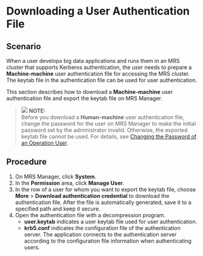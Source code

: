 # Downloading a User Authentication File<a name="EN-US_TOPIC_0125375983"></a>

## Scenario<a name="sa5702491ae2d4fbda8ab1d5158a4a85e"></a>

When a user develops big data applications and runs them in an MRS cluster that supports Kerberos authentication, the user needs to prepare a  **Machine-machine**  user authentication file for accessing the MRS cluster. The keytab file in the authentication file can be used for user authentication.

This section describes how to download a  **Machine-machine**  user authentication file and export the keytab file on MRS Manager.

>![](/images/icon-note.gif) **NOTE:**   
>Before you download a  **Human-machine** user authentication file, change the password for the user on MRS Manager to make the initial password set by the administrator invalid. Otherwise, the exported keytab file cannot be used. For details, see [Changing the Password of an Operation User](changing-the-password-of-an-operation-user.md).  

## Procedure<a name="s8e230768fd9d469fb2fc5ee7b4a82697"></a>

1.  On MRS Manager, click  **System**.
2.  In the  **Permission** area, click **Manage User**.
3.  In the row of a user for whom you want to export the keytab file, choose  **More**  \>  **Download authentication credential**  to download the authentication file. After the file is automatically generated, save it to a specified path and keep it secure.
4.  Open the authentication file with a decompression program.
    -   **user.keytab**  indicates a user keytab file used for user authentication.
    -   **krb5.conf**  indicates the configuration file of the authentication server. The application connects to the authentication server according to the configuration file information when authenticating users.


